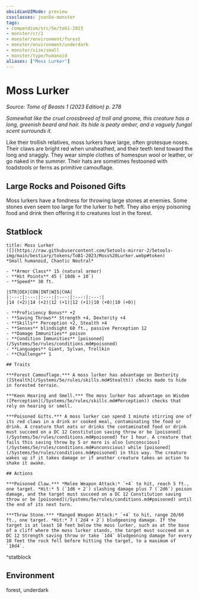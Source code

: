 ```yaml
---
obsidianUIMode: preview
cssclasses: json5e-monster
tags:
- compendium/src/5e/tob1-2023
- monster/cr/1
- monster/environment/forest
- monster/environment/underdark
- monster/size/small
- monster/type/humanoid
aliases: ["Moss Lurker"]
---
```

# Moss Lurker
*Source: Tome of Beasts 1 (2023 Edition) p. 278*  

*Somewhat like the cruel crossbreed of troll and gnome, this creature has a long, greenish beard and hair. Its hide is peaty amber, and a vaguely fungal scent surrounds it.*

Like their trollish relatives, moss lurkers have large, often grotesque noses. Their claws are bright red when unsheathed, and their teeth tend toward the long and snaggly. They wear simple clothes of homespun wool or leather, or go naked in the summer. Their hats are sometimes festooned with toadstools or ferns as primitive camouflage.

## Large Rocks and Poisoned Gifts

Moss lurkers have a fondness for throwing large stones at enemies. Some stones even seem too large for the lurker to heft. They also enjoy poisoning food and drink then offering it to creatures lost in the forest.

## Statblock

```ad-statblock
title: Moss Lurker
![](https://raw.githubusercontent.com/5etools-mirror-2/5etools-img/main/bestiary/tokens/ToB1-2023/Moss%20Lurker.webp#token)
*Small humanoid, Chaotic Neutral*

- **Armor Class** 15 (natural armor)
- **Hit Points** 45 (`10d6 + 10`)
- **Speed** 30 ft.

|STR|DEX|CON|INT|WIS|CHA|
|:---:|:---:|:---:|:---:|:---:|:---:|
|14 (+2)|14 (+2)|12 (+1)|12 (+1)|10 (+0)|10 (+0)|

- **Proficiency Bonus** +2
- **Saving Throws** Strength +4, Dexterity +4
- **Skills** Perception +2, Stealth +4
- **Senses** blindsight 60 ft., passive Perception 12
- **Damage Immunities** poison
- **Condition Immunities** [poisoned](/Systems/5e/rules/conditions.md#poisoned)
- **Languages** Giant, Sylvan, Trollkin
- **Challenge** 1

## Traits

***Forest Camouflage.*** A moss lurker has advantage on Dexterity ([Stealth](/Systems/5e/rules/skills.md#Stealth)) checks made to hide in forested terrain.

***Keen Hearing and Smell.*** The moss lurker has advantage on Wisdom ([Perception](/Systems/5e/rules/skills.md#Perception)) checks that rely on hearing or smell.

***Poisoned Gifts.*** A moss lurker can spend 1 minute stirring one of its red claws in a drink or cooked meal, contaminating the food or drink. A creature that eats or drinks the contaminated food or drink must succeed on a DC 12 Constitution saving throw or be [poisoned](/Systems/5e/rules/conditions.md#poisoned) for 1 hour. A creature that fails this saving throw by 5 or more is also [unconscious](/Systems/5e/rules/conditions.md#unconscious) while [poisoned](/Systems/5e/rules/conditions.md#poisoned) in this way. The creature wakes up if it takes damage or if another creature takes an action to shake it awake.

## Actions

***Poisoned Claw.*** *Melee Weapon Attack:* `+4` to hit, reach 5 ft., one target. *Hit:* 5 (`1d6 + 2`) slashing damage plus 7 (`2d6`) poison damage, and the target must succeed on a DC 12 Constitution saving throw or be [poisoned](/Systems/5e/rules/conditions.md#poisoned) until the end of its next turn.

***Throw Stone.*** *Ranged Weapon Attack:* `+4` to hit, range 20/60 ft., one target. *Hit:* 7 (`2d4 + 2`) bludgeoning damage. If the target is at least 10 feet below the moss lurker, such as at the base of a cliff where the moss lurker stands, the target must succeed on a DC 12 Strength saving throw or take `1d4` bludgeoning damage for every 10 feet the rock fell before hitting the target, to a maximum of `10d4`.
```
^statblock

## Environment

forest, underdark